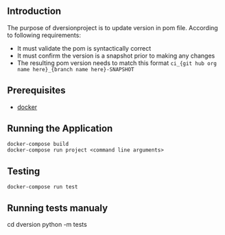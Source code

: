 ## Introduction

The purpose of dversionproject is to update version in pom file. According to following requirements:
 * It must validate the pom is syntactically correct
 * It must confirm the version is a snapshot prior to making any changes
 * The resulting pom version needs to match this format `ci_{git hub org name here}_{branch name here}-SNAPSHOT`


## Prerequisites

* [docker](https://www.docker.com/)

## Running the Application

    docker-compose build
    docker-compose run project <command line arguments>

## Testing

    docker-compose run test


## Running tests manualy

cd dversion 
python -m tests

